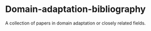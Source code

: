 # Domain-adaptation-bibliography
A collection of papers in domain adaptation or closely related fields.
